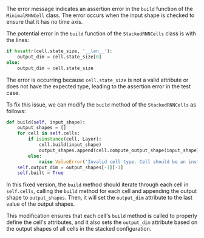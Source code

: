 The error message indicates an assertion error in the `build` function of the `MinimalRNNCell` class. The error occurs when the input shape is checked to ensure that it has no time axis.

The potential error in the `build` function of the `StackedRNNCells` class is with the lines:
```python
if hasattr(cell.state_size, '__len__'):
    output_dim = cell.state_size[0]
else:
    output_dim = cell.state_size
```
The error is occurring because `cell.state_size` is not a valid attribute or does not have the expected type, leading to the assertion error in the test case.

To fix this issue, we can modify the `build` method of the `StackedRNNCells` as follows:

```python
def build(self, input_shape):
    output_shapes = []
    for cell in self.cells:
        if isinstance(cell, Layer):
            cell.build(input_shape)
            output_shapes.append(cell.compute_output_shape(input_shape))
        else:
            raise ValueError('Invalid cell type. Cell should be an instance of Layer.')
    self.output_dim = output_shapes[-1][-1]
    self.built = True
```

In this fixed version, the `build` method should iterate through each cell in `self.cells`, calling the `build` method for each cell and appending the output shape to `output_shapes`. Then, it will set the `output_dim` attribute to the last value of the output shapes.

This modification ensures that each cell's `build` method is called to properly define the cell's attributes, and it also sets the `output_dim` attribute based on the output shapes of all cells in the stacked configuration.